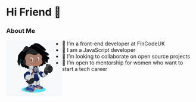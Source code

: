 # Hi Friend 👋


### About Me
<img align="left" width="150" height="150" src="https://raw.githubusercontent.com/dindustack/dindustack/master/octocat.png">
 
- 🔭 I’m a front-end developer at FinCodeUK
- 🌱 I am a JavaScript developer
- 👯 I’m looking to collaborate on open source projects
- 🤔 I’m open to mentorship for women who want to start a tech career

